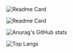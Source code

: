 

![Readme Card](https://github-readme-stats.vercel.app/api/pin/?username=ycxGHub&repo=librarycad )


![Readme Card](https://github-readme-stats.vercel.app/api/pin/?username=ycxGHub&repo=dxflib2 )


![Anurag's GitHub stats](https://github-readme-stats.vercel.app/api?username=ycxGHub&theme=merko)


![Top Langs](https://github-readme-stats.vercel.app/api/top-langs/?username=ycxGHub&theme=merko&layout=compact)
